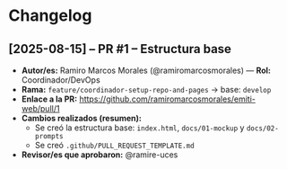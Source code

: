 # Changelog

## [2025-08-15] – PR #1 – Estructura base
- **Autor/es:** Ramiro Marcos Morales (@ramiromarcosmorales) — **Rol:** Coordinador/DevOps
- **Rama:** `feature/coordinador-setup-repo-and-pages` → base: `develop`
- **Enlace a la PR:** https://github.com/ramiromarcosmorales/emiti-web/pull/1
- **Cambios realizados (resumen):**
  - Se creó la estructura base: `index.html`, `docs/01-mockup` y `docs/02-prompts` 
  - Se creó `.github/PULL_REQUEST_TEMPLATE.md`
- **Revisor/es que aprobaron:** @ramire-uces
